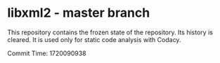 # libxml2 - master branch

This repository contains the frozen state of the repository.
Its history is cleared. It is used only for static code
analysis with Codacy.

Commit Time: 1720090938